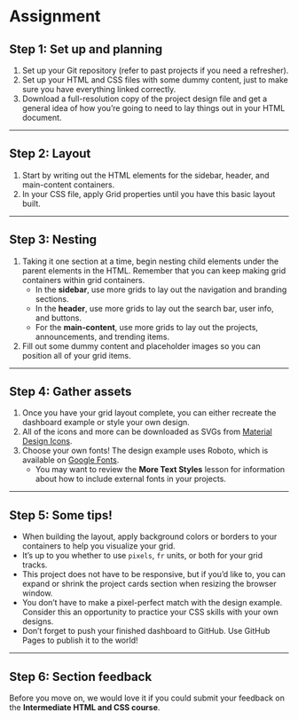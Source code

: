 # Assignment

## Step 1: Set up and planning
1. Set up your Git repository (refer to past projects if you need a refresher).
2. Set up your HTML and CSS files with some dummy content, just to make sure you have everything linked correctly.
3. Download a full-resolution copy of the project design file and get a general idea of how you’re going to need to lay things out in your HTML document.

---

## Step 2: Layout
1. Start by writing out the HTML elements for the sidebar, header, and main-content containers.
2. In your CSS file, apply Grid properties until you have this basic layout built.

---

## Step 3: Nesting
1. Taking it one section at a time, begin nesting child elements under the parent elements in the HTML. Remember that you can keep making grid containers within grid containers.
   - In the **sidebar**, use more grids to lay out the navigation and branding sections.
   - In the **header**, use more grids to lay out the search bar, user info, and buttons.
   - For the **main-content**, use more grids to lay out the projects, announcements, and trending items.
2. Fill out some dummy content and placeholder images so you can position all of your grid items.

---

## Step 4: Gather assets
1. Once you have your grid layout complete, you can either recreate the dashboard example or style your own design.
2. All of the icons and more can be downloaded as SVGs from [Material Design Icons](https://materialdesignicons.com/).
3. Choose your own fonts! The design example uses Roboto, which is available on [Google Fonts](https://fonts.google.com/).
   - You may want to review the **More Text Styles** lesson for information about how to include external fonts in your projects.

---

## Step 5: Some tips!
- When building the layout, apply background colors or borders to your containers to help you visualize your grid.
- It’s up to you whether to use `pixels`, `fr` units, or both for your grid tracks.
- This project does not have to be responsive, but if you’d like to, you can expand or shrink the project cards section when resizing the browser window.
- You don’t have to make a pixel-perfect match with the design example. Consider this an opportunity to practice your CSS skills with your own designs.
- Don’t forget to push your finished dashboard to GitHub. Use GitHub Pages to publish it to the world!

---

## Step 6: Section feedback
Before you move on, we would love it if you could submit your feedback on the **Intermediate HTML and CSS course**.
